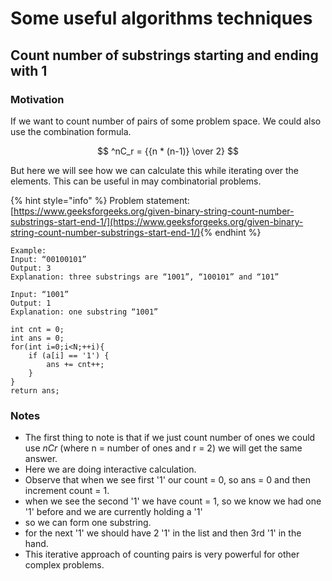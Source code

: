 # Some useful algorithms techniques

## Count number of substrings starting and ending with 1

### Motivation

If we want to count number of pairs of some problem space. We could also use the combination formula.&#x20;

$$
^nC_r = {{n * (n-1)} \over 2}
$$

But here we will see how we can calculate this while iterating over the elements. This can be useful in may combinatorial problems.

{% hint style="info" %}
Problem statement: [https://www.geeksforgeeks.org/given-binary-string-count-number-substrings-start-end-1/](https://www.geeksforgeeks.org/given-binary-string-count-number-substrings-start-end-1/)​
{% endhint %}

```
Example:
Input: “00100101”
Output: 3
Explanation: three substrings are “1001”, “100101” and “101”

Input: “1001”
Output: 1
Explanation: one substring “1001”
```

```
int cnt = 0;
int ans = 0;
for(int i=0;i<N;++i){
    if (a[i] == '1') {
        ans += cnt++;
    }
}
return ans;
```

### Notes

* The first thing to note is that if we just count number of ones we could use $nCr$ (where n = number of ones and r = 2) we will get the same answer.
* Here we are doing interactive calculation.
* Observe that when we see first '1' our count = 0, so ans = 0 and then increment count = 1.
* when we see the second '1' we have count = 1, so we know we had one '1' before and we are currently holding a '1'
* so we can form one substring.
* for the next '1' we should have 2 '1' in the list and then 3rd '1' in the hand.
* This iterative approach of counting pairs is very powerful for other complex problems.
